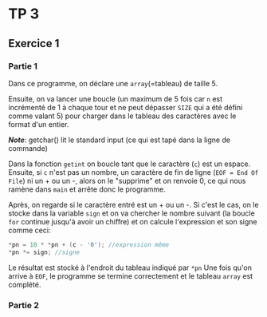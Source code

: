
# TP 3 

## Exercice 1

### Partie 1

Dans ce programme, on déclare une ``` array ```(=tableau) de taille 5.

Ensuite, on va lancer une boucle (un maximum de 5 fois car ```n``` est incrémenté de 1 à chaque tour et ne peut dépasser ```SIZE``` qui a été défini comme valant 5) pour charger dans le tableau des caractères avec le format d'un entier.

**_Note_**:  getchar() lit le standard input (ce qui est tapé dans la ligne de commande)

Dans la fonction ```getint``` on boucle tant que le caractère (```c```) est un espace. 
Ensuite, si ```c``` n'est pas un nombre, un caractère de fin de ligne (```EOF = End Of File```) ni un + ou un -, alors on le "supprime" et on renvoie 0, ce qui nous ramène dans ```main``` et arrête donc le programme.

Après, on regarde si le caractère entré est un + ou un -. Si c'est le cas, on le stocke dans la variable ```sign``` et on va chercher le nombre suivant (la boucle ```for``` continue jusqu'à avoir un chiffre) et on calcule l'expression et son signe comme ceci:
```c
*pn = 10 * *pn + (c - '0'); //expression même
*pn *= sign; //signe
```
Le résultat est stocké à l'endroit du tableau indiqué par ```*pn```
Une fois qu'on arrive à ```EOF```, le programme se termine correctement et le tableau ```array``` est complété.

### Partie 2
